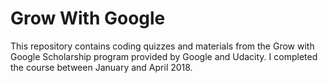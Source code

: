 # Grow With Google

This repository contains coding quizzes and materials from the Grow with Google Scholarship program provided by Google and Udacity. I completed the course between January and April 2018.
